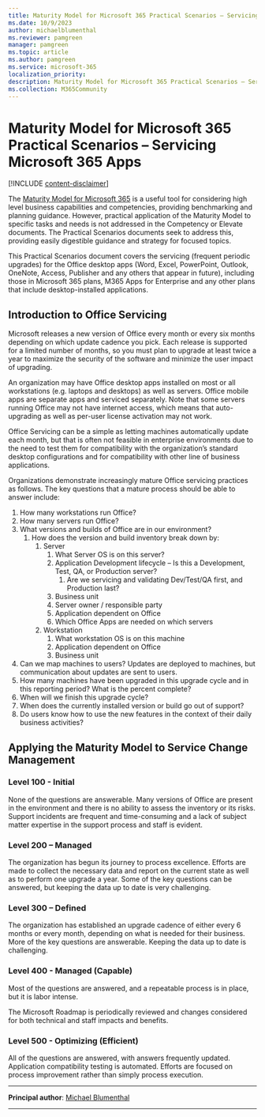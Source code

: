 ```yaml
---
title: Maturity Model for Microsoft 365 Practical Scenarios – Servicing Microsoft 365 App
ms.date: 10/9/2023
author: michaelblumenthal
ms.reviewer: pamgreen
manager: pamgreen
ms.topic: article
ms.author: pamgreen
ms.service: microsoft-365
localization_priority:
description: Maturity Model for Microsoft 365 Practical Scenarios – Servicing Microsoft 365 Apps
ms.collection: M365Community
---
```


# Maturity Model for Microsoft 365 Practical Scenarios – Servicing Microsoft 365 Apps  

[!INCLUDE [content-disclaimer](includes/content-disclaimer.md)]

The [Maturity Model for Microsoft 365](microsoft365-maturity-model--intro.md) is a useful tool for considering high level business capabilities and competencies, providing benchmarking and planning guidance.  However, practical application of the Maturity Model to specific tasks and needs is not addressed in the Competency or Elevate documents. The Practical Scenarios documents seek to address this, providing easily digestible guidance and strategy for focused topics.

This Practical Scenarios document covers the servicing (frequent periodic upgrades) for the Office desktop apps (Word, Excel, PowerPoint, Outlook, OneNote, Access, Publisher and any others that appear in future), including those in Microsoft 365 plans, M365 Apps for Enterprise and any other plans that include desktop-installed applications.

## Introduction to Office Servicing

Microsoft releases a new version of Office every month or every six months depending on which update cadence you pick.  Each release is supported for a limited number of months, so you must plan to upgrade at least twice a year to maximize the security of the software and minimize the user impact of upgrading.

An organization may have Office desktop apps installed on most or all workstations (e.g. laptops and desktops) as well as servers.  Office mobile apps are separate apps and serviced separately.  Note that some servers running Office may not have internet access, which means that auto-upgrading as well as per-user license activation may not work.

Office Servicing can be a simple as letting machines automatically update each month, but that is often not feasible in enterprise environments due to the need to test them for compatibility with the organization’s standard desktop configurations and for compatibility with other line of business applications.

Organizations demonstrate increasingly mature Office servicing practices as follows. The key questions that a mature process should be able to answer include:

1. How many workstations run Office?
2. How many servers run Office?
3. What versions and builds of Office are in our environment?
      1. How does the version and build inventory break down by:
            1. Server
                1. What Server OS is on this server?
                2. Application Development lifecycle – Is this a Development, Test, QA, or Production server?
                      1. Are we servicing and validating Dev/Test/QA first, and Production last?
                3. Business unit
                4. Server owner / responsible party
                5. Application dependent on Office
                6. Which Office Apps are needed on which servers
            2. Workstation
                1. What workstation OS is on this machine
                2. Application dependent on Office
                3. Business unit
4. Can we map machines to users? Updates are deployed to machines, but communication about updates are sent to users.
5. How many machines have been upgraded in this upgrade cycle and in this reporting period? What is the percent complete?
6. When will we finish this upgrade cycle?
7. When does the currently installed version or build go out of support?
8. Do users know how to use the new features in the context of their daily business activities?

## Applying the Maturity Model to Service Change Management

### Level 100 - Initial

None of the questions are answerable. Many versions of Office are present in the environment and there is no ability to assess the inventory or its risks. Support incidents are frequent and time-consuming and a lack of subject matter expertise in the support process and staff is evident.

### Level 200 – Managed

The organization has begun its journey to process excellence. Efforts are made to collect the necessary data and report on the current state as well as to perform one upgrade a year. Some of the key questions can be answered, but keeping the data up to date is very challenging.

### Level 300 – Defined

The organization has established an upgrade cadence of either every 6 months or every month, depending on what is needed for their business. More of the key questions are answerable. Keeping the data up to date is challenging.

### Level 400 - Managed (Capable)

Most of the questions are answered, and a repeatable process is in place, but it is labor intense.

The Microsoft Roadmap is periodically reviewed and changes considered for both technical and staff impacts and benefits.

### Level 500 - Optimizing (Efficient)

All of the questions are answered, with answers frequently updated. Application compatibility testing is automated. Efforts are focused on process improvement rather than simply process execution.

---

**Principal author**: [Michael Blumenthal](https://www.linkedin.com/in/michaelbblumenthal/)

---
